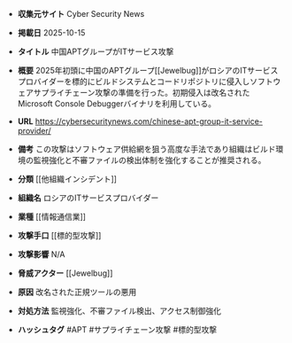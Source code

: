 - **収集元サイト**
Cyber Security News

- **掲載日**
2025-10-15

- **タイトル**
中国APTグループがITサービス攻撃

- **概要**
2025年初頭に中国のAPTグループ[[Jewelbug]]がロシアのITサービスプロバイダーを標的にビルドシステムとコードリポジトリに侵入しソフトウェアサプライチェーン攻撃の準備を行った。初期侵入は改名されたMicrosoft Console Debuggerバイナリを利用している。

- **URL**
https://cybersecuritynews.com/chinese-apt-group-it-service-provider/

- **備考**
この攻撃はソフトウェア供給網を狙う高度な手法であり組織はビルド環境の監視強化と不審ファイルの検出体制を強化することが推奨される。

- **分類**
[[他組織インシデント]]

- **組織名**
ロシアのITサービスプロバイダー

- **業種**
[[情報通信業]]

- **攻撃手口**
[[標的型攻撃]]

- **攻撃影響**
N/A

- **脅威アクター**
[[Jewelbug]]

- **原因**
改名された正規ツールの悪用

- **対処方法**
監視強化、不審ファイル検出、アクセス制御強化

- **ハッシュタグ**
#APT #サプライチェーン攻撃 #標的型攻撃

